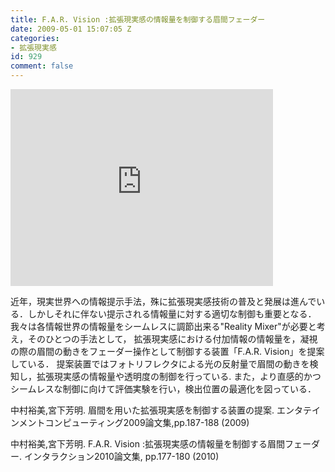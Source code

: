 ```yaml
---
title: F.A.R. Vision :拡張現実感の情報量を制御する眉間フェーダー
date: 2009-05-01 15:07:05 Z
categories:
- 拡張現実感
id: 929
comment: false
---
```


<iframe width="420" height="315" src="https://www.youtube.com/embed/vFW-46-cbS8" frameborder="0" allowfullscreen></iframe>



近年，現実世界への情報提示手法，殊に拡張現実感技術の普及と発展は進んでいる．しかしそれに伴ない提示される情報量に対する適切な制御も重要となる． 我々は各情報世界の情報量をシームレスに調節出来る"Reality Mixer"が必要と考え，そのひとつの手法として， 拡張現実感における付加情報の情報量を，凝視の際の眉間の動きをフェーダー操作として制御する装置「F.A.R. Vision」を提案している． 提案装置ではフォトリフレクタによる光の反射量で眉間の動きを検知し，拡張現実感の情報量や透明度の制御を行っている. また，より直感的かつシームレスな制御に向けて評価実験を行い，検出位置の最適化を図っている．

中村裕美,宮下芳明. 眉間を用いた拡張現実感を制御する装置の提案.  エンタテインメントコンピューティング2009論文集,pp.187-188 (2009)

中村裕美,宮下芳明. F.A.R. Vision :拡張現実感の情報量を制御する眉間フェーダー.  インタラクション2010論文集, pp.177-180 (2010)
